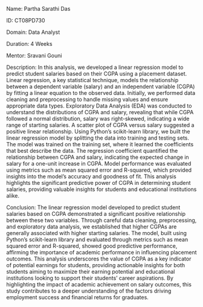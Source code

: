 Name: Partha Sarathi Das

ID: CT08PD730

Domain: Data Analyst

Duration: 4 Weeks

Mentor: Sravani Gouni

Description: In this analysis, we developed a linear regression model to predict student salaries based on their CGPA using a placement dataset. Linear regression, a key statistical technique, models the relationship between a dependent variable (salary) and an independent variable (CGPA) by fitting a linear equation to the observed data. Initially, we performed data cleaning and preprocessing to handle missing values and ensure appropriate data types. Exploratory Data Analysis (EDA) was conducted to understand the distributions of CGPA and salary, revealing that while CGPA followed a normal distribution, salary was right-skewed, indicating a wide range of starting salaries. A scatter plot of CGPA versus salary suggested a positive linear relationship. Using Python’s scikit-learn library, we built the linear regression model by splitting the data into training and testing sets. The model was trained on the training set, where it learned the coefficients that best describe the data. The regression coefficient quantified the relationship between CGPA and salary, indicating the expected change in salary for a one-unit increase in CGPA. Model performance was evaluated using metrics such as mean squared error and R-squared, which provided insights into the model’s accuracy and goodness of fit. This analysis highlights the significant predictive power of CGPA in determining student salaries, providing valuable insights for students and educational institutions alike.

Conclusion: The linear regression model developed to predict student salaries based on CGPA demonstrated a significant positive relationship between these two variables. Through careful data cleaning, preprocessing, and exploratory data analysis, we established that higher CGPAs are generally associated with higher starting salaries. The model, built using Python’s scikit-learn library and evaluated through metrics such as mean squared error and R-squared, showed good predictive performance, affirming the importance of academic performance in influencing placement outcomes. This analysis underscores the value of CGPA as a key indicator of potential earnings for students, providing actionable insights for both students aiming to maximize their earning potential and educational institutions looking to support their students’ career aspirations. By highlighting the impact of academic achievement on salary outcomes, this study contributes to a deeper understanding of the factors driving employment success and financial returns for graduates.
